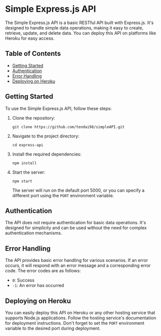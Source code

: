 # Simple Express.js API

The Simple Express.js API is a basic RESTful API built with Express.js. It's designed to handle simple data operations, making it easy to create, retrieve, update, and delete data. You can deploy this API on platforms like Heroku for easy access.

## Table of Contents

- [Getting Started](#getting-started)
- [Authentication](#authentication)
- [Error Handling](#error-handling)
- [Deploying on Heroku](#deploying-on-heroku)

## Getting Started

To use the Simple Express.js API, follow these steps:

1. Clone the repository:

   ```
   git clone https://github.com/tendai98/simpleAPI.git
   ```

2. Navigate to the project directory:

   ```
   cd express-api
   ```

3. Install the required dependencies:

   ```
   npm install
   ```

4. Start the server:

   ```
   npm start
   ```

   The server will run on the default port 5000, or you can specify a different port using the `PORT` environment variable.

## Authentication

The API does not require authentication for basic data operations. It's designed for simplicity and can be used without the need for complex authentication mechanisms.

## Error Handling

The API provides basic error handling for various scenarios. If an error occurs, it will respond with an error message and a corresponding error code. The error codes are as follows:

- `0`: Success
- `-1`: An error has occurred

## Deploying on Heroku

You can easily deploy this API on Heroku or any other hosting service that supports Node.js applications. Follow the hosting service's documentation for deployment instructions. Don't forget to set the `PORT` environment variable to the desired port during deployment.

